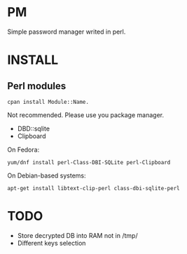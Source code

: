 PM
==

Simple password manager writed in perl.

# INSTALL

## Perl modules

	cpan install Module::Name. 

Not recommended. Please use you package manager.

* DBD::sqlite
* Clipboard

On Fedora:

	yum/dnf install perl-Class-DBI-SQLite perl-Clipboard

On Debian-based systems:

	apt-get install libtext-clip-perl class-dbi-sqlite-perl


# TODO

* Store decrypted DB into RAM not in /tmp/
* Different keys selection
